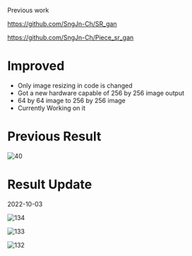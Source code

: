 Previous work

 https://github.com/SngJn-Ch/SR_gan 
 
 https://github.com/SngJn-Ch/Piece_sr_gan
 

# Improved
- Only image resizing in code is changed
- Got a new hardware capable of 256 by 256 image output
- 64 by 64 image to 256 by 256 image
- Currently Working on it

# Previous Result

![40](https://user-images.githubusercontent.com/111392592/189980313-0757039f-29a3-4b4f-864f-0454ea9161c5.png)

# Result Update
 
 2022-10-03

 ![134](https://user-images.githubusercontent.com/111392592/193662339-9aefa7b8-4b24-435d-802f-1616e1146ca0.png)

 ![133](https://user-images.githubusercontent.com/111392592/193662350-89a50987-53f6-46f8-8097-7dc87b00b0c9.png)

 ![132](https://user-images.githubusercontent.com/111392592/193662357-c02cd33c-db36-4171-952d-56a7f00615c2.png)
